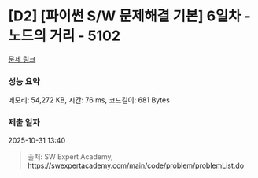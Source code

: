 # [D2] [파이썬 S/W 문제해결 기본] 6일차 - 노드의 거리 - 5102 

[문제 링크](https://swexpertacademy.com/main/code/problem/problemDetail.do?contestProbId=AWTVmxDKb1oDFAVT) 

### 성능 요약

메모리: 54,272 KB, 시간: 76 ms, 코드길이: 681 Bytes

### 제출 일자

2025-10-31 13:40



> 출처: SW Expert Academy, https://swexpertacademy.com/main/code/problem/problemList.do